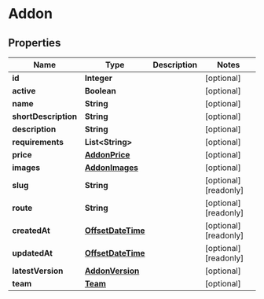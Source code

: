 

# Addon

## Properties

Name | Type | Description | Notes
------------ | ------------- | ------------- | -------------
**id** | **Integer** |  |  [optional]
**active** | **Boolean** |  |  [optional]
**name** | **String** |  |  [optional]
**shortDescription** | **String** |  |  [optional]
**description** | **String** |  |  [optional]
**requirements** | **List&lt;String&gt;** |  |  [optional]
**price** | [**AddonPrice**](AddonPrice.md) |  |  [optional]
**images** | [**AddonImages**](AddonImages.md) |  |  [optional]
**slug** | **String** |  |  [optional] [readonly]
**route** | **String** |  |  [optional] [readonly]
**createdAt** | [**OffsetDateTime**](OffsetDateTime.md) |  |  [optional] [readonly]
**updatedAt** | [**OffsetDateTime**](OffsetDateTime.md) |  |  [optional] [readonly]
**latestVersion** | [**AddonVersion**](AddonVersion.md) |  |  [optional]
**team** | [**Team**](Team.md) |  |  [optional]



